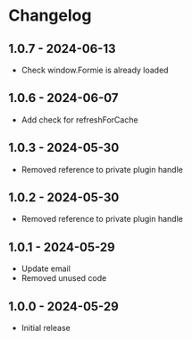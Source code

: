# Changelog

## 1.0.7 - 2024-06-13

- Check window.Formie is already loaded

## 1.0.6 - 2024-06-07

- Add check for refreshForCache

## 1.0.3 - 2024-05-30

- Removed reference to private plugin handle

## 1.0.2 - 2024-05-30

- Removed reference to private plugin handle

## 1.0.1 - 2024-05-29

- Update email
- Removed unused code

## 1.0.0 - 2024-05-29

- Initial release